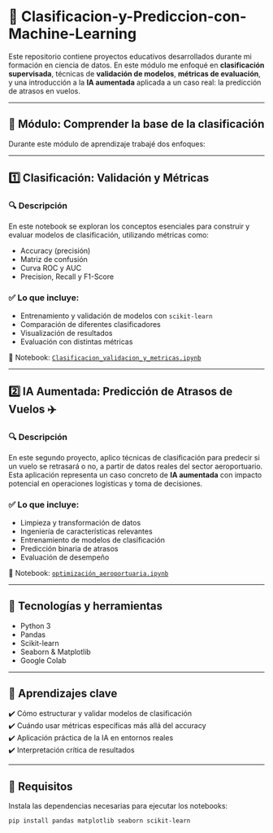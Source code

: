 # 🤖 Clasificacion-y-Prediccion-con-Machine-Learning

Este repositorio contiene proyectos educativos desarrollados durante mi formación en ciencia de datos. En este módulo me enfoqué en **clasificación supervisada**, técnicas de **validación de modelos**, **métricas de evaluación**, y una introducción a la **IA aumentada** aplicada a un caso real: la predicción de atrasos en vuelos.

---

## 🧠 Módulo: Comprender la base de la clasificación

Durante este módulo de aprendizaje trabajé dos enfoques:

---

## 1️⃣ Clasificación: Validación y Métricas

### 🔍 Descripción
En este notebook se exploran los conceptos esenciales para construir y evaluar modelos de clasificación, utilizando métricas como:

- Accuracy (precisión)
- Matriz de confusión
- Curva ROC y AUC
- Precision, Recall y F1-Score

### ✅ Lo que incluye:
- Entrenamiento y validación de modelos con `scikit-learn`
- Comparación de diferentes clasificadores
- Visualización de resultados
- Evaluación con distintas métricas

📁 Notebook: [`Clasificacion_validacion_y_metricas.ipynb`](./Clasificacion_validacion_y_metricas.ipynb)

---

## 2️⃣ IA Aumentada: Predicción de Atrasos de Vuelos ✈️

### 🔍 Descripción
En este segundo proyecto, aplico técnicas de clasificación para predecir si un vuelo se retrasará o no, a partir de datos reales del sector aeroportuario. Esta aplicación representa un caso concreto de **IA aumentada** con impacto potencial en operaciones logísticas y toma de decisiones.

### ✅ Lo que incluye:
- Limpieza y transformación de datos
- Ingeniería de características relevantes
- Entrenamiento de modelos de clasificación
- Predicción binaria de atrasos
- Evaluación de desempeño

📁 Notebook: [`optimización_aeroportuaria.ipynb`](./optimización_aeroportuaria.ipynb)

---

## 🔧 Tecnologías y herramientas

- Python 3
- Pandas
- Scikit-learn
- Seaborn & Matplotlib
- Google Colab

---

## 🚀 Aprendizajes clave

✔️ Cómo estructurar y validar modelos de clasificación  
✔️ Cuándo usar métricas específicas más allá del accuracy  
✔️ Aplicación práctica de la IA en entornos reales  
✔️ Interpretación crítica de resultados

---

## 📌 Requisitos

Instala las dependencias necesarias para ejecutar los notebooks:

```bash
pip install pandas matplotlib seaborn scikit-learn
